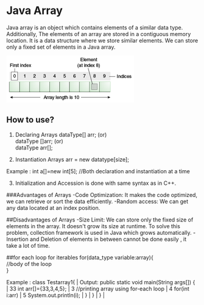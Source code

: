 # Java Array
Java array is an object which contains elements of a similar data type. Additionally, The elements of an array are stored in a contiguous memory location. It is a data structure where we store similar elements. We can store only a fixed set of elements in a Java array.

<img src= "./array.gif" >

## How to use?

1. Declaring Arrays
dataType[] arr; (or)  
dataType []arr; (or)  
dataType arr[];  

2. Instantiation  Arrays
arr = new datatype[size];  

Example : int a[]=new int[5];	//Both declaration and instantiation at a time

3. Initialization and Accession is done with same syntax as in C++.


###Advantages of Arrays
-Code Optimization: It makes the code optimized, we can retrieve or sort the data efficiently.
-Random access: We can get any data located at an index position.

##Disadvantages of Arrays
-Size Limit: We can store only the fixed size of elements in the array. It doesn't grow its size at runtime. To solve this problem, collection framework is used in Java which grows automatically.
-Insertion and Deletion of elements in between cannot be done easily , it take a lot of time.



##for each loop for iterables
for(data_type variable:array){  
//body of the loop  
}  

Example : 
		class Testarray1{  					| Output:
			public static void main(String args[]) {  	| 33
				int arr[]={33,3,4,5};  		| 3 
				//printing array using for-each loop	| 4 
				for(int i:arr)  			| 5
				System.out.println(i);  		|
				}					|
			}						|
		}  							|







